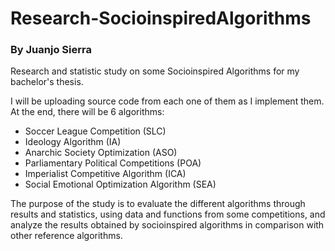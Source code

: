# Research-SocioinspiredAlgorithms

### By Juanjo Sierra

Research and statistic study on some Socioinspired Algorithms for my bachelor's thesis.

I will be uploading source code from each one of them as I implement them. At the end, there will be 6 algorithms:
- Soccer League Competition (SLC)
- Ideology Algorithm (IA)
- Anarchic Society Optimization (ASO)
- Parliamentary Political Competitions (POA)
- Imperialist Competitive Algorithm (ICA)
- Social Emotional Optimization Algorithm (SEA)

The purpose of the study is to evaluate the different algorithms through results and statistics, using data and functions from some competitions, and analyze the results obtained by socioinspired algorithms in comparison with other reference algorithms.
